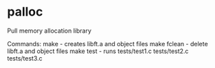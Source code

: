 # palloc
Pull memory allocation library

  Commands:
  make - creates libft.a and object files
  make fclean - delete libft.a and object files
  make test - runs tests/test1.c tests/test2.c tests/test3.c
